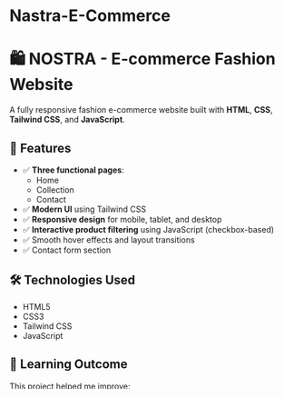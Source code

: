 # Nastra-E-Commerce
# 🛍️ NOSTRA - E-commerce Fashion Website

A fully responsive fashion e-commerce website built with **HTML**, **CSS**, **Tailwind CSS**, and **JavaScript**.

## 📄 Features

- ✅ **Three functional pages**:
  - Home
  - Collection
  - Contact
- ✅ **Modern UI** using Tailwind CSS
- ✅ **Responsive design** for mobile, tablet, and desktop
- ✅ **Interactive product filtering** using JavaScript (checkbox-based)
- ✅ Smooth hover effects and layout transitions
- ✅ Contact form section

## 🛠️ Technologies Used

- HTML5
- CSS3
- Tailwind CSS
- JavaScript 

## 🧠 Learning Outcome

This project helped me improve:
- Tailwind CSS layout and utility class usage
- DOM manipulation in JavaScript
- Responsive design practices
- Working with event listeners and data attributes

